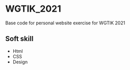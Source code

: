 # WGTIK_2021
Base code for personal website exercise for WGTIK 2021
## Soft skill
- Html
- CSS
- Design
